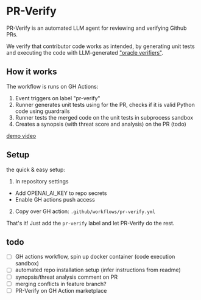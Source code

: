# PR-Verify

PR-Verify is an automated LLM agent for reviewing and verifying Github PRs.

We verify that contributor code works as intended, by generating unit tests and executing the code with LLM-generated ["oracle verifiers"](https://arxiv.org/html/2305.14591v3).

## How it works

The workflow is runs on GH Actions:

1. Event triggers on label "pr-verify"
2. Runner generates unit tests using for the PR, checks if it is valid Python code using guardrails
3. Runner tests the merged code on the unit tests in subprocess sandbox
4. Creates a synopsis (with threat score and analysis) on the PR (todo)

[demo video](https://www.loom.com/share/1569250d090b434da6e64abb8c284e60?sid=58f32c61-ff5f-4d4c-8c6d-93b87cc50bed)

## Setup

the quick & easy setup:

1. In repository settings

- Add OPENAI_AI_KEY to repo secrets
- Enable GH actions push access

2. Copy over GH action: `.github/workflows/pr-verify.yml`

That's it! Just add the `pr-verify` label and let PR-Verify do the rest.

## todo

- [ ] GH actions workflow, spin up docker container (code execution sandbox)
- [ ] automated repo installation setup (infer instructions from readme)
- [ ] synopsis/threat analysis comment on PR
- [ ] merging conflicts in feature branch?
- [ ] PR-Verify on GH Action marketplace
